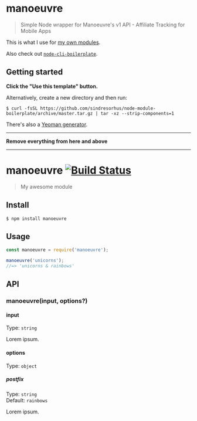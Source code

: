 # manoeuvre

> Simple Node wrapper for Manoeuvre's v1 API - Affiliate Tracking for Mobile Apps

This is what I use for [my own modules](https://www.npmjs.com/~sindresorhus).

Also check out [`node-cli-boilerplate`](https://github.com/sindresorhus/node-cli-boilerplate).

## Getting started

**Click the "Use this template" button.**

Alternatively, create a new directory and then run:

```
$ curl -fsSL https://github.com/sindresorhus/node-module-boilerplate/archive/master.tar.gz | tar -xz --strip-components=1
```

There's also a [Yeoman generator](https://github.com/sindresorhus/generator-nm).

---

**Remove everything from here and above**

---

# manoeuvre [![Build Status](https://travis-ci.com/AppBroker/manoeuvre.svg?branch=master)](https://travis-ci.com/github/AppBroker/manoeuvre)

> My awesome module

## Install

```
$ npm install manoeuvre
```

## Usage

```js
const manoeuvre = require('manoeuvre');

manoeuvre('unicorns');
//=> 'unicorns & rainbows'
```

## API

### manoeuvre(input, options?)

#### input

Type: `string`

Lorem ipsum.

#### options

Type: `object`

##### postfix

Type: `string`\
Default: `rainbows`

Lorem ipsum.
